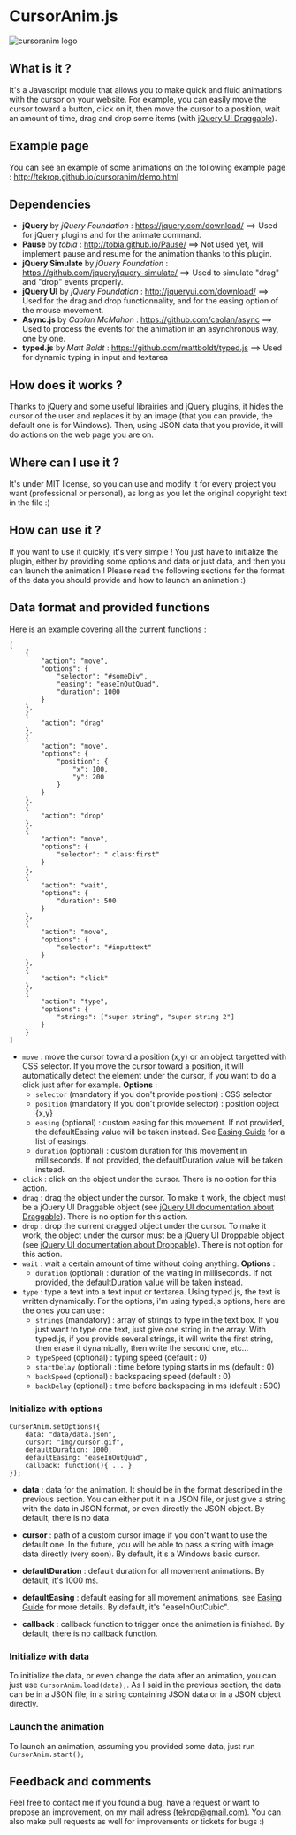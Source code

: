 # CursorAnim.js
![cursoranim logo](https://dl.dropboxusercontent.com/u/28570337/cursoranimlogo.png)

## What is it ?
It's a Javascript module that allows you to make quick and fluid animations with the cursor on your website. For example, you can easily move the cursor toward a button, click on it, then move the cursor to a position, wait an amount of time, drag and drop some items (with [jQuery UI Draggable](http://jqueryui.com/draggable/)).

## Example page
You can see an example of some animations on the following example page : http://tekrop.github.io/cursoranim/demo.html

## Dependencies
- **jQuery** by *jQuery Foundation* : https://jquery.com/download/ ==> Used for jQuery plugins and for the animate command.
- **Pause** by *tobia* : http://tobia.github.io/Pause/ ==> Not used yet, will implement pause and resume for the animation thanks to this plugin.
- **jQuery Simulate** by *jQuery Foundation* : https://github.com/jquery/jquery-simulate/ ==> Used to simulate "drag" and "drop" events properly.
- **jQuery UI** by *jQuery Foundation* : http://jqueryui.com/download/ ==> Used for the drag and drop functionnality, and for the easing option of the mouse movement.
- **Async.js** by *Caolan McMahon* : https://github.com/caolan/async ==> Used to process the events for the animation in an asynchronous way, one by one.
- **typed.js** by *Matt Boldt* : https://github.com/mattboldt/typed.js ==> Used for dynamic typing in input and textarea

## How does it works ?
Thanks to jQuery and some useful librairies and jQuery plugins, it hides the cursor of the user and replaces it by an image (that you can provide, the default one is for Windows). Then, using JSON data that you provide, it will do actions on the web page you are on.

## Where can I use it ?
It's under MIT license, so you can use and modify it for every project you want (professional or personal), as long as you let the original copyright text in the file :)

## How can use it ?
If you want to use it quickly, it's very simple ! You just have to initialize the plugin, either by providing some options and data or just data, and then you can launch the animation ! Please read the following sections for the format of the data you should provide and how to launch an animation :)

## Data format and provided functions
Here is an example covering all the current functions :
```
[
    {
        "action": "move",
        "options": {
            "selector": "#someDiv",
            "easing": "easeInOutQuad",
            "duration": 1000
        }
    },
    {
        "action": "drag"
    },
    {
        "action": "move",
        "options": {
            "position": {
            	"x": 100,
            	"y": 200
        	}
        }
    },
    {
        "action": "drop"
    },
    {
        "action": "move",
        "options": {
            "selector": ".class:first"
        }
    },
    {
        "action": "wait",
        "options": {
        	"duration": 500
    	}
    },
    {
        "action": "move",
        "options": {
            "selector": "#inputtext"
        }
    },
    {
        "action": "click"
    },
    {
        "action": "type",
        "options": {
            "strings": ["super string", "super string 2"]
        }
    }
]
```
- `move` : move the cursor toward a position (x,y) or an object targetted with CSS selector. If you move the cursor toward a position, it will automatically detect the element under the cursor, if you want to do a click just after for example. **Options** :
    - `selector` (mandatory if you don't provide position) : CSS selector
    - `position` (mandatory if you don't provide selector) : position object {x,y}
    - `easing` (optional) : custom easing for this movement. If not provided, the defaultEasing value will be taken instead. See [Easing Guide](http://easings.net/) for a list of easings.
    - `duration` (optional) : custom duration for this movement in milliseconds. If not provided, the defaultDuration value will be taken instead.
- `click` : click on the object under the cursor. There is no option for this action.
- `drag` : drag the object under the cursor. To make it work, the object must be a jQuery UI Draggable object (see [jQuery UI documentation about Draggable](https://jqueryui.com/draggable/)). There is no option for this action.
- `drop` : drop the current dragged object under the cursor. To make it work, the object under the cursor must be a jQuery UI Droppable object (see [jQuery UI documentation about Droppable](https://jqueryui.com/droppable/)). There is not option for this action.
- `wait` : wait a certain amount of time without doing anything. **Options** :
    - `duration` (optional) : duration of the waiting in milliseconds. If not provided, the defaultDuration value will be taken instead.
- `type` : type a text into a text input or textarea. Using typed.js, the text is written dynamically. For the options, i'm using typed.js options, here are the ones you can use :
    - `strings` (mandatory) : array of strings to type in the text box. If you just want to type one text, just give one string in the array. With typed.js, if you provide several strings, it will write the first string, then erase it dynamically, then write the second one, etc...
    - `typeSpeed` (optional) : typing speed (default : 0)
    - `startDelay` (optional) : time before typing starts in ms (default : 0)
    - `backSpeed` (optional) : backspacing speed (default : 0)
    - `backDelay` (optional) : time before backspacing in ms (default : 500)

### Initialize with options
```
CursorAnim.setOptions({
	data: "data/data.json",
	cursor: "img/cursor.gif",
	defaultDuration: 1000,
	defaultEasing: "easeInOutQuad",
    callback: function(){ ... }
});
```
- **data** : data for the animation. It should be in the format described in the previous section. You can either put it in a JSON file, or just give a string with the data in JSON format, or even directly the JSON object. By default, there is no data.

- **cursor** : path of a custom cursor image if you don't want to use the default one. In the future, you will be able to pass a string with image data directly (very soon). By default, it's a Windows basic cursor.

- **defaultDuration** : default duration for all movement animations. By default, it's 1000 ms.

- **defaultEasing** : default easing for all movement animations, see [Easing Guide](http://easings.net/) for more details. By default, it's "easeInOutCubic".

- **callback** : callback function to trigger once the animation is finished. By default, there is no callback function.

### Initialize with data

To initialize the data, or even change the data after an animation, you can just use `CursorAnim.load(data);`.
As I said in the previous section, the data can be in a JSON file, in a string containing JSON data or in a JSON object directly.

### Launch the animation

To launch an animation, assuming you provided some data, just run `CursorAnim.start();`

## Feedback and comments
Feel free to contact me if you found a bug, have a request or want to propose an improvement, on my mail adress (tekrop@gmail.com). You can also make pull requests as well for improvements or tickets for bugs :)
